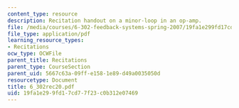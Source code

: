```yaml
---
content_type: resource
description: Recitation handout on a minor-loop in an op-amp.
file: /media/courses/6-302-feedback-systems-spring-2007/19fa1e299fd17cd77f23c0b312e07469_6_302rec20.pdf
file_type: application/pdf
learning_resource_types:
- Recitations
ocw_type: OCWFile
parent_title: Recitations
parent_type: CourseSection
parent_uid: 5667c63a-09ff-e158-1e89-d49a0035050d
resourcetype: Document
title: 6_302rec20.pdf
uid: 19fa1e29-9fd1-7cd7-7f23-c0b312e07469
---
```

